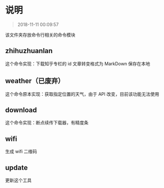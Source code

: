 <!--
 * @description: 
 * @author: bubao
 * @date: 2020-06-28 02:35:43
 * @last author: bubao
 * @last edit time: 2021-04-06 21:43:15
-->

# 说明

> 2018-11-11 00:09:57

该文件夹存放命令行相关的命令模块

## zhihuzhuanlan

这个命令实现：下载知乎专栏的 id 文章转变格式为 MarkDown 保存在本地

## weather（已废弃）

这个命令原本实现：获取指定位置的天气，由于 API 改变，目前该功能无法使用

## download

这个命令实现：断点续传下载器，有精度条

## wifi

生成 wifi 二维码

## update

更新这个工具
